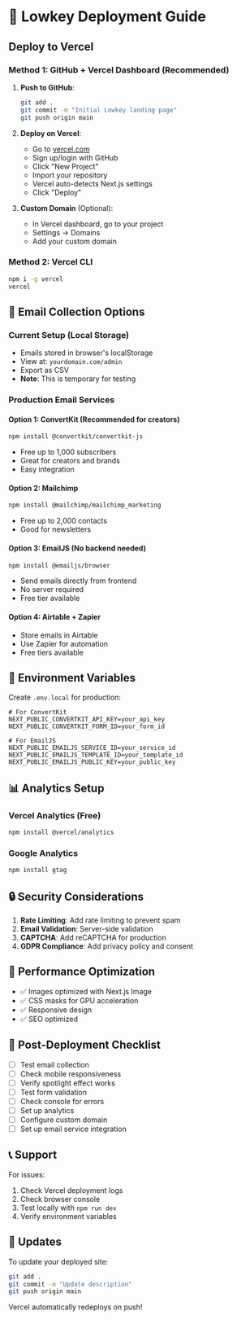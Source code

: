 # 🚀 Lowkey Deployment Guide

## Deploy to Vercel

### Method 1: GitHub + Vercel Dashboard (Recommended)

1. **Push to GitHub**:
   ```bash
   git add .
   git commit -m "Initial Lowkey landing page"
   git push origin main
   ```

2. **Deploy on Vercel**:
   - Go to [vercel.com](https://vercel.com)
   - Sign up/login with GitHub
   - Click "New Project"
   - Import your repository
   - Vercel auto-detects Next.js settings
   - Click "Deploy"

3. **Custom Domain** (Optional):
   - In Vercel dashboard, go to your project
   - Settings → Domains
   - Add your custom domain

### Method 2: Vercel CLI

```bash
npm i -g vercel
vercel
```

## 📧 Email Collection Options

### Current Setup (Local Storage)
- Emails stored in browser's localStorage
- View at: `yourdomain.com/admin`
- Export as CSV
- **Note**: This is temporary for testing

### Production Email Services

#### Option 1: ConvertKit (Recommended for creators)
```bash
npm install @convertkit/convertkit-js
```
- Free up to 1,000 subscribers
- Great for creators and brands
- Easy integration

#### Option 2: Mailchimp
```bash
npm install @mailchimp/mailchimp_marketing
```
- Free up to 2,000 contacts
- Good for newsletters

#### Option 3: EmailJS (No backend needed)
```bash
npm install @emailjs/browser
```
- Send emails directly from frontend
- No server required
- Free tier available

#### Option 4: Airtable + Zapier
- Store emails in Airtable
- Use Zapier for automation
- Free tiers available

## 🔧 Environment Variables

Create `.env.local` for production:

```env
# For ConvertKit
NEXT_PUBLIC_CONVERTKIT_API_KEY=your_api_key
NEXT_PUBLIC_CONVERTKIT_FORM_ID=your_form_id

# For EmailJS
NEXT_PUBLIC_EMAILJS_SERVICE_ID=your_service_id
NEXT_PUBLIC_EMAILJS_TEMPLATE_ID=your_template_id
NEXT_PUBLIC_EMAILJS_PUBLIC_KEY=your_public_key
```

## 📊 Analytics Setup

### Vercel Analytics (Free)
```bash
npm install @vercel/analytics
```

### Google Analytics
```bash
npm install gtag
```

## 🔒 Security Considerations

1. **Rate Limiting**: Add rate limiting to prevent spam
2. **Email Validation**: Server-side validation
3. **CAPTCHA**: Add reCAPTCHA for production
4. **GDPR Compliance**: Add privacy policy and consent

## 📱 Performance Optimization

- ✅ Images optimized with Next.js Image
- ✅ CSS masks for GPU acceleration
- ✅ Responsive design
- ✅ SEO optimized

## 🚀 Post-Deployment Checklist

- [ ] Test email collection
- [ ] Check mobile responsiveness
- [ ] Verify spotlight effect works
- [ ] Test form validation
- [ ] Check console for errors
- [ ] Set up analytics
- [ ] Configure custom domain
- [ ] Set up email service integration

## 📞 Support

For issues:
1. Check Vercel deployment logs
2. Check browser console
3. Test locally with `npm run dev`
4. Verify environment variables

## 🔄 Updates

To update your deployed site:
```bash
git add .
git commit -m "Update description"
git push origin main
```
Vercel automatically redeploys on push!
